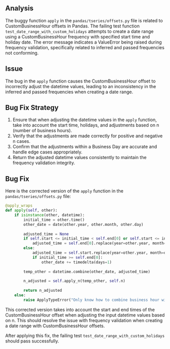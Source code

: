 ## Analysis
The buggy function `apply` in the `pandas/tseries/offsets.py` file is related to CustomBusinessHour offsets in Pandas. The failing test function `test_date_range_with_custom_holidays` attempts to create a date range using a CustomBusinessHour frequency with specified start time and holiday date. The error message indicates a ValueError being raised during frequency validation, specifically related to inferred and passed frequencies not conforming.

## Issue
The bug in the `apply` function causes the CustomBusinessHour offset to incorrectly adjust the datetime values, leading to an inconsistency in the inferred and passed frequencies when creating a date range.

## Bug Fix Strategy
1. Ensure that when adjusting the datetime values in the `apply` function, take into account the start time, holidays, and adjustments based on n (number of business hours).
2. Verify that the adjustments are made correctly for positive and negative n cases.
3. Confirm that the adjustments within a Business Day are accurate and handle edge cases appropriately.
4. Return the adjusted datetime values consistently to maintain the frequency validation integrity.

## Bug Fix
Here is the corrected version of the `apply` function in the `pandas/tseries/offsets.py` file:

```python
@apply_wraps
def apply(self, other):
    if isinstance(other, datetime):
        initial_time = other.time()
        other_date = date(other.year, other.month, other.day)
        
        adjusted_time = None
        if self.start <= initial_time < self.end[0] or self.start <= initial_time <= self.end[0]:
            adjusted_time = self.end[0].replace(year=other.year, month=other.month, day=other.day)
        else:
            adjusted_time = self.start.replace(year=other.year, month=other.month, day=other.day)
            if initial_time >= self.end[0]:
                other_date += timedelta(days=1)
        
        temp_other = datetime.combine(other_date, adjusted_time)
        
        n_adjusted = self.apply_n(temp_other, self.n)
        
        return n_adjusted
    else:
        raise ApplyTypeError("Only know how to combine business hour with datetime")
```

This corrected version takes into account the start and end times of the CustomBusinessHour offset when adjusting the input datetime values based on n. This should resolve the issue with frequency validation when creating a date range with CustomBusinessHour offsets.

After applying this fix, the failing test `test_date_range_with_custom_holidays` should pass successfully.
